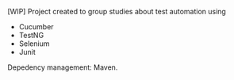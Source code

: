 [WIP]
Project created to group studies about test automation using
- Cucumber
- TestNG
- Selenium
- Junit

Depedency management: Maven.

